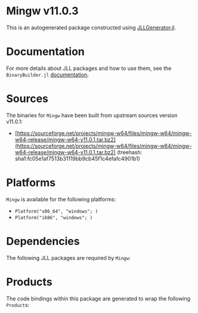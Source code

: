 # Mingw v11.0.3
This is an autogenerated package constructed using [JLLGenerator.jl](https://github.com/JuliaPackaging/BinaryBuilder2.jl/tree/main/JLLGenerator.jl).

# Documentation
For more details about JLL packages and how to use them, see the `BinaryBuilder.jl` [documentation](https://docs.binarybuilder.org/stable/jll/).

# Sources
The binaries for `Mingw` have been built from upstream sources version v11.0.1:

 - [https://sourceforge.net/projects/mingw-w64/files/mingw-w64/mingw-w64-release/mingw-w64-v11.0.1.tar.bz2](https://sourceforge.net/projects/mingw-w64/files/mingw-w64/mingw-w64-release/mingw-w64-v11.0.1.tar.bz2) (treehash: sha1:fc05e1af7513b31119bb9cb45f1c4efafc4901b1)
# Platforms

`Mingw` is available for the following platforms:

 - `Platform("x86_64", "windows"; )`
 - `Platform("i686", "windows"; )`
# Dependencies
The following JLL packages are required by `Mingw`:

# Products

The code bindings within this package are generated to wrap the following `Product`s:
<TODO>

